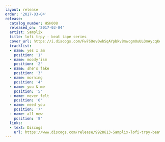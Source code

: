 ```yaml
---
layout: release
order: '2017-03-04'
release:
  catalog_number: HSH008
  released_on: '2017-03-04'
  artist: Samplix
  title: lofi trpy - beat tape series
  cover_url: https://i.discogs.com/Fw76Oev0whSqAYpbkv8mwcgmUuULQmAycqKqp6PuroM/rs:fit/g:sm/q:90/h:600/w:600/czM6Ly9kaXNjb2dz/LWRhdGFiYXNlLWlt/YWdlcy9SLTk5Mjg4/MTMtMTQ4ODcxNzE3/MC03Nzk0LmpwZWc.jpeg
  tracklist:
  - name: yes I am
    position: '1'
  - name: moody'ism
    position: '2'
  - name: she's fake
    position: '3'
  - name: morning
    position: '4'
  - name: you & me
    position: '5'
  - name: never felt
    position: '6'
  - name: need you
    position: '7'
  - name: all new
    position: '8'
  links:
  - text: Discogs
    url: https://www.discogs.com/release/9928813-Samplix-lofi-trpy-beat-tape-series
---
```

